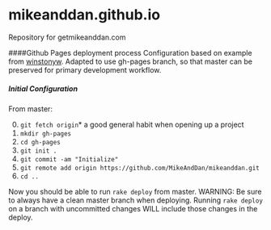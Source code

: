 # mikeanddan.github.io

Repository for getmikeanddan.com

####Github Pages deployment process
Configuration based on example from [winstonyw](http://winstonyw.com/2013/02/24/jekyll_haml_sass_and_github_pages/). Adapted to use gh-pages branch, so that master can be preserved for primary development workflow.

##### Initial Configuration
From master:

0. `git fetch origin`* a good general habit when opening up a project
1. `mkdir gh-pages`
2. `cd gh-pages`
3. `git init .`
4. `git commit -am "Initialize"`
5. `git remote add origin https://github.com/MikeAndDan/mikeanddan.git`
6. `cd ..`

Now you should be able to run `rake deploy` from master. WARNING: Be sure to always have a clean master branch when deploying. Running `rake deploy` on a branch with uncommitted changes WILL include those changes in the deploy.
